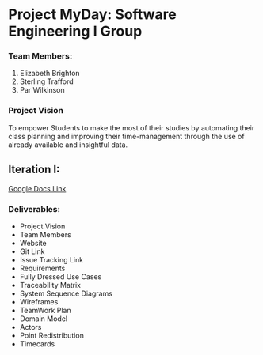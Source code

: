 # Project MyDay: Software Engineering I Group 

### Team Members:
1. Elizabeth Brighton
2. Sterling Trafford
3. Par Wilkinson

### Project Vision
To empower Students to make the most of their studies by automating their class planning and improving their time-management through the use of already available and insightful data.
## Iteration I:
 [Google Docs Link](https://drive.google.com/drive/folders/1Ni6raK5v-mg5TyCYdPYLkPaCONj0QyRc?usp=sharing "Team Google Drive")

### Deliverables:
 * Project Vision
 * Team Members
 * Website
 * Git Link
 * Issue Tracking Link
 * Requirements
 * Fully Dressed Use Cases
 * Traceability Matrix
 * System Sequence Diagrams
 * Wireframes
 * TeamWork Plan
 * Domain Model
 * Actors
 * Point Redistribution
 * Timecards
 








